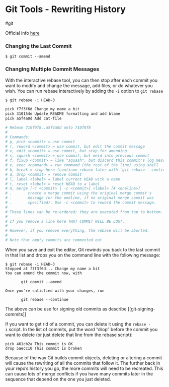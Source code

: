# Git Tools - Rewriting History

#git 

Official info [here](https://git-scm.com/book/en/v2/Git-Tools-Rewriting-History)

### Changing the Last Commit

```console
$ git commit --amend
```

### Changing Multiple Commit Messages

With the interactive rebase tool, you can then stop after each commit you want to modify and change the message, add files, or do whatever you wish. You can run rebase interactively by adding the `-i` option to `git rebase`

```bash
$ git rebase -i HEAD~3

pick f7f3f6d Change my name a bit
pick 310154e Update README formatting and add blame
pick a5f4a0d Add cat-file

# Rebase 710f0f8..a5f4a0d onto 710f0f8
#
# Commands:
# p, pick <commit> = use commit
# r, reword <commit> = use commit, but edit the commit message
# e, edit <commit> = use commit, but stop for amending
# s, squash <commit> = use commit, but meld into previous commit
# f, fixup <commit> = like "squash", but discard this commit's log message
# x, exec <command> = run command (the rest of the line) using shell
# b, break = stop here (continue rebase later with 'git rebase --continue')
# d, drop <commit> = remove commit
# l, label <label> = label current HEAD with a name
# t, reset <label> = reset HEAD to a label
# m, merge [-C <commit> | -c <commit>] <label> [# <oneline>]
# .       create a merge commit using the original merge commit's
# .       message (or the oneline, if no original merge commit was
# .       specified). Use -c <commit> to reword the commit message.
#
# These lines can be re-ordered; they are executed from top to bottom.
#
# If you remove a line here THAT COMMIT WILL BE LOST.
#
# However, if you remove everything, the rebase will be aborted.
#
# Note that empty commits are commented out
```

When you save and exit the editor, Git rewinds you back to the last commit in that list and drops you on the command line with the following message:

```console
$ git rebase -i HEAD~3
Stopped at f7f3f6d... Change my name a bit
You can amend the commit now, with

       git commit --amend

Once you're satisfied with your changes, run

       git rebase --continue
```

The above can be use for signing old commits as describe [[git-signing-commits]]

If you want to get rid of a commit, you can delete it using the `rebase -i` script. In the list of commits, put the word “drop” before the commit you want to delete (or just delete that line from the rebase script):

```console
pick 461cb2a This commit is OK
drop 5aecc10 This commit is broken
```

Because of the way Git builds commit objects, deleting or altering a commit will cause the rewriting of all the commits that follow it. The further back in your repo’s history you go, the more commits will need to be recreated. This can cause lots of merge conflicts if you have many commits later in the sequence that depend on the one you just deleted.